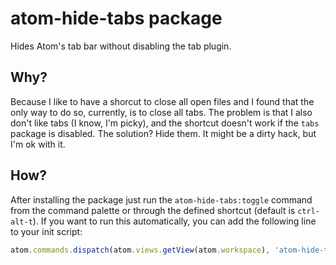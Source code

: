 # atom-hide-tabs package

Hides Atom's tab bar without disabling the tab plugin.

## Why?

Because I like to have a shorcut to close all open files and I found that the only way to do so, currently, is to close all tabs. The problem is that I also don't like tabs (I know, I'm picky), and the shortcut doesn't work if the `tabs` package is disabled. The solution? Hide them. It might be a dirty hack, but I'm ok with it.

## How?

After installing the package just run the `atom-hide-tabs:toggle` command from the command palette or through the defined shortcut (default is `ctrl-alt-t`). If you want to run this automatically, you can add the following line to your init script:

```javascript
atom.commands.dispatch(atom.views.getView(atom.workspace), 'atom-hide-tabs:toggle');
```
